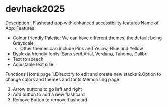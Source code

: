 ﻿# devhack2025
 Description : Flashcard app with enhanced accessibility features
 Name of App:
   Features
   - Colour friendly Palette: We can have different themes, the default being Grayscale
      - Other themes can include Pink and Yellow, Blue and Yellow
   - Dyslexia friendly fonts: Sans serif,Arial, Verdana, Tahoma, Calibri
   - Text to speech
   - Adjustable text size

Functions
Home page
1.Directory to edit and create new stacks
2.Option to change colors and themes and fonts
Memorising page
1. Arrow buttons to go left and right
2. Add button to add a new flashcard
3. Remove Button to remove flashcard
